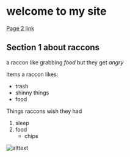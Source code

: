 # welcome to my site 

[Page 2 link](page2.html) 

## Section 1 about raccons 

a raccon like grabbing _food_ but they get _angry_

Items a raccon likes:
- trash 
- shinny things
- food 

Things raccons wish they had 
1. sleep
2. food
   - chips 

![alttext](https://i.guim.co.uk/img/media/708574c05460016c929bbc19d86b1edade55e43a/0_318_2882_1729/master/2882.jpg?width=1200&height=900&quality=85&auto=format&fit=crop&s=9278f6a94f3484a4ae9a57a0b6fa0a2a)




